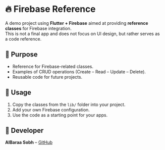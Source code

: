 # 🔥 Firebase Reference

A demo project using **Flutter + Firebase** aimed at providing **reference classes** for Firebase integration.  
This is not a final app and does not focus on UI design, but rather serves as a code reference.

## 🎯 Purpose
- Reference for Firebase-related classes.
- Examples of CRUD operations (Create – Read – Update – Delete).
- Reusable code for future projects.

## 🚀 Usage
1. Copy the classes from the `lib/` folder into your project.
2. Add your own Firebase configuration.
3. Use the code as a starting point for your apps.

## 👤 Developer
**AlBaraa Sobh** – [GitHub](https://github.com/AlBaraaSobh)
